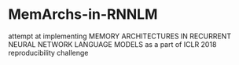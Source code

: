 # MemArchs-in-RNNLM
attempt at implementing MEMORY ARCHITECTURES IN RECURRENT NEURAL NETWORK LANGUAGE MODELS as a part of ICLR 2018 reproducibility challenge
